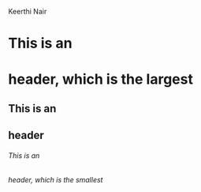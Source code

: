 Keerthi Nair
# This is an <h1> header, which is the largest
## This is an <h2> header
###### This is an <h6> header, which is the smallest
